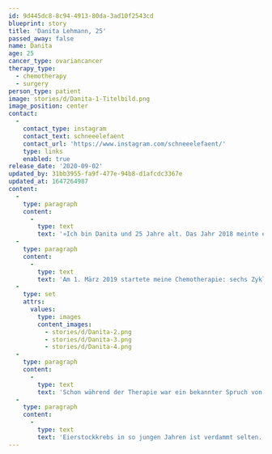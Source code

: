```yaml
---
id: 9d445dc8-8c94-4913-80da-3ad10f2543cd
blueprint: story
title: 'Danita Lehmann, 25'
passed_away: false
name: Danita
age: 25
cancer_type: ovariancancer
therapy_type:
  - chemotherapy
  - surgery
person_type: patient
image: stories/d/Danita-1-Titelbild.png
image_position: center
contact:
  -
    contact_type: instagram
    contact_text: schneeelefaent
    contact_url: 'https://www.instagram.com/schneeelefaent/'
    type: links
    enabled: true
release_date: '2020-09-02'
updated_by: 31bb3955-fa9f-477e-94b8-d1afcdc3367e
updated_at: 1647264987
content:
  -
    type: paragraph
    content:
      -
        type: text
        text: '»Ich bin Danita und 25 Jahre alt. Das Jahr 2018 meinte es nicht wirklich gut mit mir. Erst bekam mein Vater die Diagnose MS und ist seither auf einer Körperhälfte gelähmt und dann wurde ich im November mit einer akuten Blutarmut (Hb4,8) in die Notaufnahme gebracht. Zuerst wurde ich nach drei Tagen mit der Diagnose ›Sie haben zu viel Ibuprofen genommen‹ wieder nach Hause entlassen. Als mein Hausarzt mich aber zwei Wochen später erneut in die Notaufnahme schickte, kam am Ende die Diagnose ›Eierstockkrebs im Stadium Figo 3c (fortgeschritten)‹ heraus. Ich war 23 Jahre alt und hatte Krebs überall im Bauch. Ich durfte nichts mehr essen und wurde wenige Wochen später in einer 13-stündigen Operation von sämtlichen Organen sowie dem Tumor befreit. Der Krebs hatte gestreut: auf den Darm, Magen, Galle, Bauchwand, Lymphknoten, Gebärmutter usw… Ich kann keine Kinder mehr bekommen und vom normalen Essen bin ich weit entfernt.'
  -
    type: paragraph
    content:
      -
        type: text
        text: 'Am 1. März 2019 startete meine Chemotherapie: sechs Zyklen mit drei verschiedenen Chemos. Es war eine verdammt schwere Zeit, ich wurde noch fünf weitere Male operiert und wochenlange Krankenhausaufenthalte waren für mich Normalität. Jetzt erst vor Kurzem, am 17. Juli 2020, habe ich die letzte Avastin-Gabe bekommen. Die Therapie hatte mich nach den sechs Zyklen noch insgesamt ein Jahr begleitet. Nebenwirkung nach Nebenwirkung hatte mich getroffen. Aber das was zählt ist: Ich bin aktuell krebsfrei 😇.'
  -
    type: set
    attrs:
      values:
        type: images
        content_images:
          - stories/d/Danita-2.png
          - stories/d/Danita-3.png
          - stories/d/Danita-4.png
  -
    type: paragraph
    content:
      -
        type: text
        text: 'Schon während der Therapie war ein bekannter Spruch von mir: "Let''s Rock! Es geht immer noch schlimmer!" Genau das habe ich mir immer gedacht. Es gibt immer irgendwo auf der Welt einen Menschen, dem es noch schlechter geht als mir gerade!'
  -
    type: paragraph
    content:
      -
        type: text
        text: 'Eierstockkrebs in so jungen Jahren ist verdammt selten. Ich habe nach Gleichgesinnten gesucht und in der ganzen Zeit gerade einmal zwei Leute über das Internet kennengelernt, die das selbe durchlebt haben und dabei auch so jung waren. Genau deshalb möchte ich, dass meine Geschichte ein Gesicht bekommt. Ich bin da, mich gibt es wirklich und wenn du dich alleine fühlst und deine Ängste Überhand nehmen, hoffe ich, dass du diesen Text findest und er dir zeigt: Auch junge Menschen können Krebs bekommen und wieder KREBSFREI werden! In diesem Sinne: Let''s Rock! Denn es geht immer noch schlimmer💪❤😇.«'
---
```

